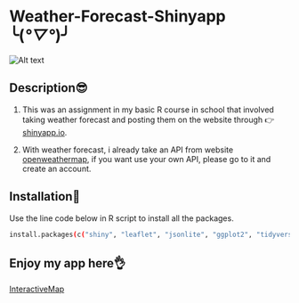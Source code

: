 # Weather-Forecast-Shinyapp ╰(*°▽°*)╯

![Alt text](image.png)

## Description😎

1. This was an assignment in my basic R course in school that involved taking weather forecast and posting them on the website through 👉[shinyapp.io](https://www.shinyapps.io/). 

2. With weather forecast, i already take an API from website [openweathermap](https://home.openweathermap.org/), if you want use your own API, please go to it and create an account.

## Installation🤖

Use the line code below in R script to install all the packages.

```bash
install.packages(c("shiny", "leaflet", "jsonlite", "ggplot2", "tidyverse", "shinydashboard", "dplyr", "shinyMatrix", "plotly"))

```

## Enjoy my app here👌
[InteractiveMap](https://leanhtu1808.shinyapps.io/shinyapp/)




